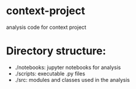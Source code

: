 # context-project
analysis code for context project

# Directory structure:
- ./notebooks: jupyter notebooks for analysis
- ./scripts: executable .py files
- ./src: modules and classes used in the analysis